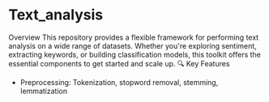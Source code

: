 # Text_analysis

Overview
This repository provides a flexible framework for performing text analysis on a wide range of datasets. Whether you're exploring sentiment, extracting keywords, or building classification models, this toolkit offers the essential components to get started and scale up.
🔍 Key Features
- Preprocessing: Tokenization, stopword removal, stemming, lemmatization
